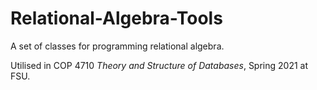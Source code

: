 # Relational-Algebra-Tools

A set of classes for programming relational algebra.

Utilised in COP 4710 *Theory and Structure of Databases*, Spring 2021 at FSU.
